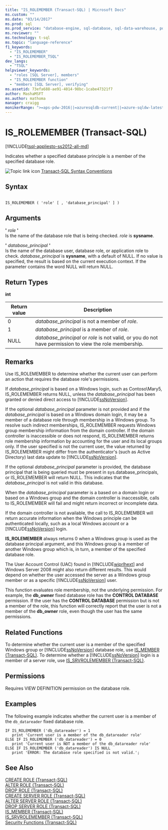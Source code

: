 ```yaml
---
title: "IS_ROLEMEMBER (Transact-SQL) | Microsoft Docs"
ms.custom: ""
ms.date: "03/14/2017"
ms.prod: sql
ms.prod_service: "database-engine, sql-database, sql-data-warehouse, pdw"
ms.reviewer: ""
ms.technology: t-sql
ms.topic: "language-reference"
f1_keywords: 
  - "IS_ROLEMEMBER"
  - "IS_ROLEMEMBER_TSQL"
dev_langs: 
  - "TSQL"
helpviewer_keywords: 
  - "roles [SQL Server], members"
  - "IS_ROLEMEMBER function"
  - "members [SQL Server], verifying"
ms.assetid: 73efa688-ae91-4014-98bc-1cabe47321f7
author: MashaMSFT
ms.author: mathoma
manager: craigg
monikerRange: ">=aps-pdw-2016||=azuresqldb-current||=azure-sqldw-latest||>=sql-server-2016||=sqlallproducts-allversions||>=sql-server-linux-2017||=azuresqldb-mi-current"
---
```

# IS_ROLEMEMBER (Transact-SQL)
[!INCLUDE[tsql-appliesto-ss2012-all-md](../../includes/tsql-appliesto-ss2012-all-md.md)]

  Indicates whether a specified database principle is a member of the specified database role.  
  
 ![Topic link icon](../../database-engine/configure-windows/media/topic-link.gif "Topic link icon") [Transact-SQL Syntax Conventions](../../t-sql/language-elements/transact-sql-syntax-conventions-transact-sql.md)  
  
## Syntax  
  
```  
  
IS_ROLEMEMBER ( 'role' [ , 'database_principal' ] )  
```  
  
## Arguments  
 **'** *role* **'**  
 Is the name of the database role that is being checked. *role* is **sysname**.  
  
 **'** *database_principal* **'**  
 Is the name of the database user, database role, or application role to check. *database_principal* is **sysname**, with a default of NULL. If no value is specified, the result is based on the current execution context. If the parameter contains the word NULL will return NULL.  
  
## Return Types  
 **int**  
  
|Return value|Description|  
|------------------|-----------------|  
|0|*database_principal* is not a member of *role*.|  
|1|*database_principal* is a member of *role*.|  
|NULL|*database_principal* or *role* is not valid, or you do not have permission to view the role membership.|  
  
## Remarks  
 Use IS_ROLEMEMBER to determine whether the current user can perform an action that requires the database role's permissions.  
  
 If *database_principal* is based on a Windows login, such as Contoso\Mary5, IS_ROLEMEMBER returns NULL, unless the *database_principal* has been granted or denied direct access to [!INCLUDE[ssNoVersion](../../includes/ssnoversion-md.md)].  
  
 If the optional *database_principal* parameter is not provided and if the *database_principal* is based on a Windows domain login, it may be a member of a database role through membership in a Windows group. To resolve such indirect memberships, IS_ROLEMEMBER requests Windows group membership information from the domain controller. If the domain controller is inaccessible or does not respond, IS_ROLEMEMBER returns role membership information by accounting for the user and its local groups only. If the user specified is not the current user, the value returned by IS_ROLEMEMBER might differ from the authenticator's (such as Active Directory) last data update to [!INCLUDE[ssNoVersion](../../includes/ssnoversion-md.md)].  
  
 If the optional *database_principal* parameter is provided, the database principal that is being queried must be present in sys.database_principals, or IS_ROLEMEMBER will return NULL. This indicates that the *database_principal* is not valid in this database.  
  
 When the *database_principal* parameter is a based on a domain login or based on a Windows group and the domain controller is inaccessible, calls to IS_ROLEMEMBER will fail and might return incorrect or incomplete data.  
  
 If the domain controller is not available, the call to IS_ROLEMEMBER will return accurate information when the Windows principle can be authenticated locally, such as a local Windows account or a [!INCLUDE[ssNoVersion](../../includes/ssnoversion-md.md)] login.  
  
 **IS_ROLEMEMBER** always returns 0 when a Windows group is used as the database principal argument, and this Windows group is a member of another Windows group which is, in turn, a member of the specified database role.  
  
 The User Account Control (UAC) found in [!INCLUDE[wiprlhext](../../includes/wiprlhext-md.md)] and Windows Server 2008 might also return different results. This would depend on whether the user accessed the server as a Windows group member or as a specific [!INCLUDE[ssNoVersion](../../includes/ssnoversion-md.md)] user.  
  
 This function evaluates role membership, not the underlying permission. For example, the **db_owner** fixed database role has the **CONTROL DATABASE** permission. If the user has the **CONTROL DATABASE** permission but is not a member of the role, this function will correctly report that the user is not a member of the **db_owner** role, even though the user has the same permissions.  
  
## Related Functions  
 To determine whether the current user is a member of the specified Windows group or [!INCLUDE[ssNoVersion](../../includes/ssnoversion-md.md)] database role, use [IS_MEMBER &#40;Transact-SQL&#41;](../../t-sql/functions/is-member-transact-sql.md). To determine whether a [!INCLUDE[ssNoVersion](../../includes/ssnoversion-md.md)] login is a member of a server role, use [IS_SRVROLEMEMBER &#40;Transact-SQL&#41;](../../t-sql/functions/is-srvrolemember-transact-sql.md).  
  
## Permissions  
 Requires VIEW DEFINITION permission on the database role.  
  
## Examples  
 The following example indicates whether the current user is a member of the `db_datareader` fixed database role.  
  
```  
IF IS_ROLEMEMBER ('db_datareader') = 1  
   print 'Current user is a member of the db_datareader role'  
ELSE IF IS_ROLEMEMBER ('db_datareader') = 0  
   print 'Current user is NOT a member of the db_datareader role'  
ELSE IF IS_ROLEMEMBER ('db_datareader') IS NULL  
   print 'ERROR: The database role specified is not valid.';  
```  
  
## See Also  
 [CREATE ROLE &#40;Transact-SQL&#41;](../../t-sql/statements/create-role-transact-sql.md)   
 [ALTER ROLE &#40;Transact-SQL&#41;](../../t-sql/statements/alter-role-transact-sql.md)   
 [DROP ROLE &#40;Transact-SQL&#41;](../../t-sql/statements/drop-role-transact-sql.md)   
 [CREATE SERVER ROLE &#40;Transact-SQL&#41;](../../t-sql/statements/create-server-role-transact-sql.md)   
 [ALTER SERVER ROLE &#40;Transact-SQL&#41;](../../t-sql/statements/alter-server-role-transact-sql.md)   
 [DROP SERVER ROLE &#40;Transact-SQL&#41;](../../t-sql/statements/drop-server-role-transact-sql.md)   
 [IS_MEMBER &#40;Transact-SQL&#41;](../../t-sql/functions/is-member-transact-sql.md)   
 [IS_SRVROLEMEMBER &#40;Transact-SQL&#41;](../../t-sql/functions/is-srvrolemember-transact-sql.md)   
 [Security Functions &#40;Transact-SQL&#41;](../../t-sql/functions/security-functions-transact-sql.md)  
  
  
